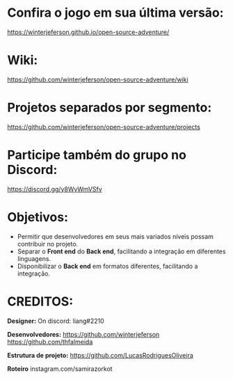 # **Confira o jogo em sua última versão:**
https://winterjeferson.github.io/open-source-adventure/

# **Wiki:**
https://github.com/winterjeferson/open-source-adventure/wiki

# **Projetos separados por segmento:**
https://github.com/winterjeferson/open-source-adventure/projects

# **Participe também do grupo no Discord:**
https://discord.gg/y8WyWmVSfv

# **Objetivos:**
* Permitir que desenvolvedores em seus mais variados níveis possam contribuir no projeto.
* Separar o **Front end** do **Back end**, facilitando a integração em diferentes linguagens.
* Disponibilizar o **Back end** em formatos diferentes, facilitando a integração.



# **CREDITOS:**

**Designer:**
On discord: liang#2210

**Desenvolvedores:**
https://github.com/winterjeferson
https://github.com/thfalmeida

**Estrutura de projeto:**
https://github.com/LucasRodriguesOliveira

**Roteiro**
instagram.com/samirazorkot
